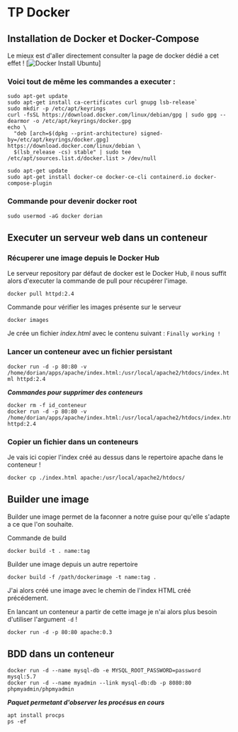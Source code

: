 # TP Docker

## Installation de Docker et Docker-Compose

Le mieux est d'aller directement consulter la page de docker dédié a cet effet !  [![Docker Install Ubuntu](https://docs.docker.com/engine/install/ubuntu/)]

### Voici tout de même les commandes a executer :

```
sudo apt-get update
sudo apt-get install ca-certificates curl gnupg lsb-release`
sudo mkdir -p /etc/apt/keyrings
curl -fsSL https://download.docker.com/linux/debian/gpg | sudo gpg --dearmor -o /etc/apt/keyrings/docker.gpg
echo \
  "deb [arch=$(dpkg --print-architecture) signed-by=/etc/apt/keyrings/docker.gpg] https://download.docker.com/linux/debian \
  $(lsb_release -cs) stable" | sudo tee /etc/apt/sources.list.d/docker.list > /dev/null

sudo apt-get update
sudo apt-get install docker-ce docker-ce-cli containerd.io docker-compose-plugin
```

### Commande pour devenir docker root
```sudo usermod -aG docker dorian```





## Executer un serveur web dans un conteneur


### Récuperer une image depuis le Docker Hub

Le serveur repository par défaut de docker est le Docker Hub, il nous suffit alors d'executer la commande de pull pour récupérer l'image.

```docker pull httpd:2.4```

Commande pour vérifier les images présente sur le serveur

```docker images```

Je crée un fichier *index.html* avec le contenu suivant : `Finally working !`


### Lancer un conteneur avec un fichier persistant


```docker run -d -p 80:80 -v /home/dorian/apps/apache/index.html:/usr/local/apache2/htdocs/index.html httpd:2.4```


**_Commandes pour supprimer des conteneurs_**
```
docker rm -f id_conteneur
docker run -d -p 80:80 -v /home/dorian/apps/apache/index.html:/usr/local/apache2/htdocs/index.html httpd:2.4
```


### Copier un fichier dans un conteneurs

Je vais ici copier l'index créé au dessus dans le repertoire apache dans le conteneur ! 

```docker cp ./index.html apache:/usr/local/apache2/htdocs/```



## Builder une image


Builder une image permet de la faconner a notre guise pour qu'elle s'adapte a ce que l'on souhaite.


Commande de build

`docker build -t . name:tag`


Builder une image depuis un autre repertoire

`docker build -f /path/dockerimage -t name:tag .`



J'ai alors créé une image avec le chemin de l'index HTML créé précédement.

En lancant un conteneur a partir de cette image je n'ai alors plus besoin d'utiliser l'argument `-d` !

`docker run -d -p 80:80 apache:0.3`



## BDD dans un conteneur
```
docker run -d --name mysql-db -e MYSQL_ROOT_PASSWORD=password mysql:5.7
docker run -d --name myadmin --link mysql-db:db -p 8080:80 phpmyadmin/phpmyadmin
```

**_Paquet permetant d'observer les procésus en cours_**
```
apt install procps
ps -ef
```
